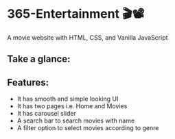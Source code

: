 # 365-Entertainment 🎬📽
A movie website with HTML, CSS, and Vanilla JavaScript</br>

## Take a glance:


## Features: 
- It has smooth and simple looking UI</br>
- It has two pages i.e. Home and Movies 
- It has carousel slider</br>
- A search bar to search movies with name</br>
- A filter option to select movies according to genre</br>

